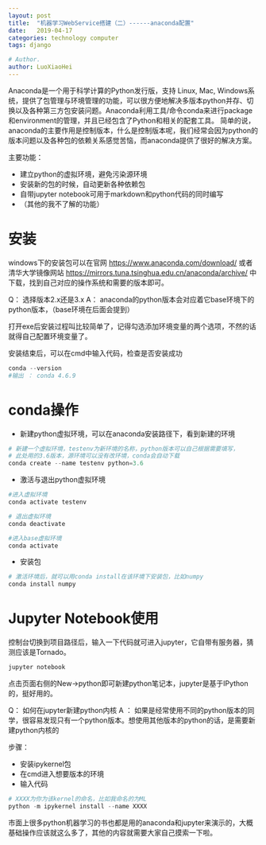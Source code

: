 ```yaml
---
layout: post
title:  "机器学习WebService搭建（二）------anaconda配置"
date:   2019-04-17
categories: technology computer
tags: django

# Author.
author: LuoXiaoHei
---
```

Anaconda是一个用于科学计算的Python发行版，支持 Linux, Mac, Windows系统，提供了包管理与环境管理的功能，可以很方便地解决多版本python并存、切换以及各种第三方包安装问题。Anaconda利用工具/命令conda来进行package和environment的管理，并且已经包含了Python和相关的配套工具。
简单的说，anaconda的主要作用是控制版本，什么是控制版本呢，我们经常会因为python的版本问题以及各种包的依赖关系感觉苦恼，而anaconda提供了很好的解决方案。<!-- more -->

主要功能： 
-  建立python的虚拟环境，避免污染源环境
-  安装新的包的时候，自动更新各种依赖包
-  自带jupyter notebook可用于markdown和python代码的同时编写
- （其他的我不了解的功能）

# 安装
windows下的安装包可以在官网 https://www.anaconda.com/download/ 或者清华大学镜像网站 https://mirrors.tuna.tsinghua.edu.cn/anaconda/archive/ 中下载，找到自己对应的操作系统和需要的版本即可。

Q： 选择版本2.x还是3.x
A： anaconda的python版本会对应着它base环境下的python版本，（base环境在后面会提到）

打开exe后安装过程叫比较简单了，记得勾选添加环境变量的两个选项，不然的话就得自己配置环境变量了。

安装结束后，可以在cmd中输入代码，检查是否安装成功

```python
conda --version 
#输出 ： conda 4.6.9
```
# conda操作
- 新建python虚拟环境，可以在anaconda安装路径下，看到新建的环境

```python
# 新建一个虚拟环境，testenv为新环境的名称，python版本可以自己根据需要填写，
# 此处用的3.6版本，源环境可以没有改环境，conda会自动下载
conda create --name testenv python=3.6
```

- 激活与退出python虚拟环境

```python
#进入虚拟环境
conda activate testenv

# 退出虚拟环境
conda deactivate

#进入base虚拟环境
conda activate 
```

- 安装包

```python
# 激活环境后，就可以用conda install在该环境下安装包，比如numpy
conda install numpy
```

# Jupyter Notebook使用
控制台切换到项目路径后，输入一下代码就可进入jupyter，它自带有服务器，猜测应该是Tornado。

```python 
jupyter notebook
```

点击页面右侧的New->python即可新建python笔记本，jupyter是基于IPython的，挺好用的。

Q： 如何在jupyter新建python内核
A ： 如果是经常使用不同的python版本的同学，很容易发现只有一个python版本。想使用其他版本的python的话，是需要新建python内核的

步骤：
- 安装ipykernel包
- 在cmd进入想要版本的环境
- 输入代码

```python
# XXXX为你为该kernel的命名，比如我命名的为ML
python -m ipykernel install --name XXXX
```
市面上很多python机器学习的书也都是用的anaconda和jupyter来演示的，大概基础操作应该就这么多了，其他的内容就需要大家自己摸索一下啦。